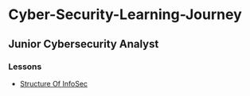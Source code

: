 # Cyber-Security-Learning-Journey


## Junior Cybersecurity Analyst

### Lessons

- [Structure Of InfoSec]( ./StructureOfInfosec.md)

